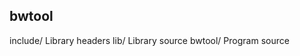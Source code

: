 bwtool
----
include/      Library headers
lib/          Library source
bwtool/       Program source
